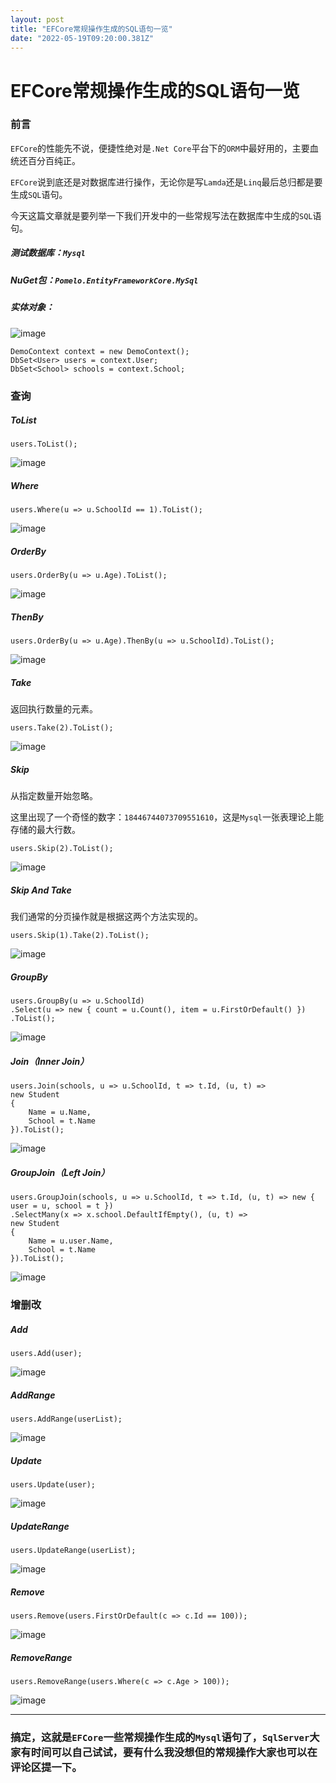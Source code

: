 ```yaml
---
layout: post
title: "EFCore常规操作生成的SQL语句一览"
date: "2022-05-19T09:20:00.381Z"
---
```

EFCore常规操作生成的SQL语句一览
====================

### 前言

`EFCore`的性能先不说，便捷性绝对是`.Net Core`平台下的`ORM`中最好用的，主要血统还百分百纯正。

`EFCore`说到底还是对数据库进行操作，无论你是写`Lamda`还是`Linq`最后总归都是要生成`SQL`语句。

今天这篇文章就是要列举一下我们开发中的一些常规写法在数据库中生成的`SQL`语句。

##### 测试数据库：`Mysql`

##### NuGet包：`Pomelo.EntityFrameworkCore.MySql`

##### 实体对象：

![image](https://img2022.cnblogs.com/blog/1539844/202205/1539844-20220519115817991-934953695.png)

    DemoContext context = new DemoContext();
    DbSet<User> users = context.User;
    DbSet<School> schools = context.School;
    

### 查询

##### ToList

    users.ToList();
    

![image](https://img2022.cnblogs.com/blog/1539844/202205/1539844-20220519120004621-1537148809.png)

##### Where

    users.Where(u => u.SchoolId == 1).ToList();
    

![image](https://img2022.cnblogs.com/blog/1539844/202205/1539844-20220519120047889-1528010384.png)

##### OrderBy

    users.OrderBy(u => u.Age).ToList();
    

![image](https://img2022.cnblogs.com/blog/1539844/202205/1539844-20220519120146315-2144797362.png)

##### ThenBy

    users.OrderBy(u => u.Age).ThenBy(u => u.SchoolId).ToList();
    

![image](https://img2022.cnblogs.com/blog/1539844/202205/1539844-20220519120234536-14195389.png)

##### Take

返回执行数量的元素。

    users.Take(2).ToList();
    

![image](https://img2022.cnblogs.com/blog/1539844/202205/1539844-20220519120317945-1822949738.png)

##### Skip

从指定数量开始忽略。

这里出现了一个奇怪的数字：`18446744073709551610`，这是`Mysql`一张表理论上能存储的最大行数。

    users.Skip(2).ToList();
    

![image](https://img2022.cnblogs.com/blog/1539844/202205/1539844-20220519120405276-59421315.png)

##### Skip And Take

我们通常的分页操作就是根据这两个方法实现的。

    users.Skip(1).Take(2).ToList();
    

![image](https://img2022.cnblogs.com/blog/1539844/202205/1539844-20220519120452985-473713810.png)

##### GroupBy

    users.GroupBy(u => u.SchoolId)
    .Select(u => new { count = u.Count(), item = u.FirstOrDefault() })
    .ToList();
    

![image](https://img2022.cnblogs.com/blog/1539844/202205/1539844-20220519120622294-856136055.png)

##### Join（Inner Join）

    users.Join(schools, u => u.SchoolId, t => t.Id, (u, t) =>
    new Student
    {
        Name = u.Name,
        School = t.Name
    }).ToList();
    

![image](https://img2022.cnblogs.com/blog/1539844/202205/1539844-20220519121045908-1840582993.png)

##### GroupJoin（Left Join）

    users.GroupJoin(schools, u => u.SchoolId, t => t.Id, (u, t) => new { user = u, school = t })
    .SelectMany(x => x.school.DefaultIfEmpty(), (u, t) =>
    new Student
    {
        Name = u.user.Name,
        School = t.Name
    }).ToList();
    

![image](https://img2022.cnblogs.com/blog/1539844/202205/1539844-20220519121212689-656833498.png)

### 增删改

##### Add

    users.Add(user);
    

![image](https://img2022.cnblogs.com/blog/1539844/202205/1539844-20220519121728318-278198454.png)

##### AddRange

    users.AddRange(userList);
    

![image](https://img2022.cnblogs.com/blog/1539844/202205/1539844-20220519121801234-1287293326.png)

##### Update

    users.Update(user);
    

![image](https://img2022.cnblogs.com/blog/1539844/202205/1539844-20220519121848606-796004331.png)

##### UpdateRange

    users.UpdateRange(userList);
    

![image](https://img2022.cnblogs.com/blog/1539844/202205/1539844-20220519121929863-1631567886.png)

##### Remove

    users.Remove(users.FirstOrDefault(c => c.Id == 100));
    

![image](https://img2022.cnblogs.com/blog/1539844/202205/1539844-20220519122011820-572426144.png)

##### RemoveRange

    users.RemoveRange(users.Where(c => c.Age > 100));
    

![image](https://img2022.cnblogs.com/blog/1539844/202205/1539844-20220519122046550-271510525.png)

* * *

### 搞定，这就是`EFCore`一些常规操作生成的`Mysql`语句了，`SqlServer`大家有时间可以自己试试，要有什么我没想但的常规操作大家也可以在评论区提一下。